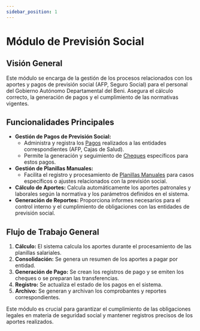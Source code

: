 ```yaml
---
sidebar_position: 1
---
```


# Módulo de Previsión Social

## Visión General

Este módulo se encarga de la gestión de los procesos relacionados con los aportes y pagos de previsión social (AFP, Seguro Social) para el personal del Gobierno Autónomo Departamental del Beni. Asegura el cálculo correcto, la generación de pagos y el cumplimiento de las normativas vigentes.

## Funcionalidades Principales

-   **Gestión de Pagos de Previsión Social:**
    -   Administra y registra los [Pagos](/docs/mamore/prevision_social/pagos) realizados a las entidades correspondientes (AFP, Cajas de Salud).
    -   Permite la generación y seguimiento de [Cheques](/docs/mamore/prevision_social/cheques) específicos para estos pagos.
-   **Gestión de Planillas Manuales:**
    -   Facilita el registro y procesamiento de [Planillas Manuales](/docs/mamore/prevision_social/planillas-manuales) para casos específicos o ajustes relacionados con la previsión social.
-   **Cálculo de Aportes:** Calcula automáticamente los aportes patronales y laborales según la normativa y los parámetros definidos en el sistema.
-   **Generación de Reportes:** Proporciona informes necesarios para el control interno y el cumplimiento de obligaciones con las entidades de previsión social.

## Flujo de Trabajo General

1.  **Cálculo:** El sistema calcula los aportes durante el procesamiento de las planillas salariales.
2.  **Consolidación:** Se genera un resumen de los aportes a pagar por entidad.
3.  **Generación de Pago:** Se crean los registros de pago y se emiten los cheques o se preparan las transferencias.
4.  **Registro:** Se actualiza el estado de los pagos en el sistema.
5.  **Archivo:** Se generan y archivan los comprobantes y reportes correspondientes.

Este módulo es crucial para garantizar el cumplimiento de las obligaciones legales en materia de seguridad social y mantener registros precisos de los aportes realizados.